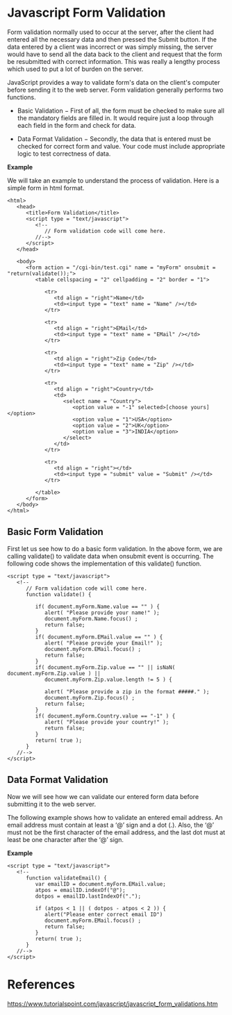 # Javascript Form Validation

Form validation normally used to occur at the server, after the client had entered all the necessary data and then pressed the Submit button. If the data entered by a client was incorrect or was simply missing, the server would have to send all the data back to the client and request that the form be resubmitted with correct information. This was really a lengthy process which used to put a lot of burden on the server.

JavaScript provides a way to validate form's data on the client's computer before sending it to the web server. Form validation generally performs two functions.

- Basic Validation − First of all, the form must be checked to make sure all the mandatory fields are filled in. It would require just a loop through each field in the form and check for data.

- Data Format Validation − Secondly, the data that is entered must be checked for correct form and value. Your code must include appropriate logic to test correctness of data.

**Example**

We will take an example to understand the process of validation. Here is a simple form in html format.

```
<html>   
   <head>
      <title>Form Validation</title>      
      <script type = "text/javascript">
         <!--
            // Form validation code will come here.
         //-->
      </script>      
   </head>

   <body>
      <form action = "/cgi-bin/test.cgi" name = "myForm" onsubmit = "return(validate());">
         <table cellspacing = "2" cellpadding = "2" border = "1">

            <tr>
               <td align = "right">Name</td>
               <td><input type = "text" name = "Name" /></td>
            </tr>

            <tr>
               <td align = "right">EMail</td>
               <td><input type = "text" name = "EMail" /></td>
            </tr>

            <tr>
               <td align = "right">Zip Code</td>
               <td><input type = "text" name = "Zip" /></td>
            </tr>

            <tr>
               <td align = "right">Country</td>
               <td>
                  <select name = "Country">
                     <option value = "-1" selected>[choose yours]</option>
                     <option value = "1">USA</option>
                     <option value = "2">UK</option>
                     <option value = "3">INDIA</option>
                  </select>
               </td>
            </tr>

            <tr>
               <td align = "right"></td>
               <td><input type = "submit" value = "Submit" /></td>
            </tr>

         </table>
      </form>      
   </body>
</html>
```

## Basic Form Validation
First let us see how to do a basic form validation. In the above form, we are calling validate() to validate data when onsubmit event is occurring. The following code shows the implementation of this validate() function.
```
<script type = "text/javascript">
   <!--
      // Form validation code will come here.
      function validate() {

         if( document.myForm.Name.value == "" ) {
            alert( "Please provide your name!" );
            document.myForm.Name.focus() ;
            return false;
         }
         if( document.myForm.EMail.value == "" ) {
            alert( "Please provide your Email!" );
            document.myForm.EMail.focus() ;
            return false;
         }
         if( document.myForm.Zip.value == "" || isNaN( document.myForm.Zip.value ) ||
            document.myForm.Zip.value.length != 5 ) {

            alert( "Please provide a zip in the format #####." );
            document.myForm.Zip.focus() ;
            return false;
         }
         if( document.myForm.Country.value == "-1" ) {
            alert( "Please provide your country!" );
            return false;
         }
         return( true );
      }
   //-->
</script>
```

## Data Format Validation
Now we will see how we can validate our entered form data before submitting it to the web server.

The following example shows how to validate an entered email address. An email address must contain at least a ‘@’ sign and a dot (.). Also, the ‘@’ must not be the first character of the email address, and the last dot must at least be one character after the ‘@’ sign.

**Example**
```
<script type = "text/javascript">
   <!--
      function validateEmail() {
         var emailID = document.myForm.EMail.value;
         atpos = emailID.indexOf("@");
         dotpos = emailID.lastIndexOf(".");

         if (atpos < 1 || ( dotpos - atpos < 2 )) {
            alert("Please enter correct email ID")
            document.myForm.EMail.focus() ;
            return false;
         }
         return( true );
      }
   //-->
</script>
```
# References
https://www.tutorialspoint.com/javascript/javascript_form_validations.htm
